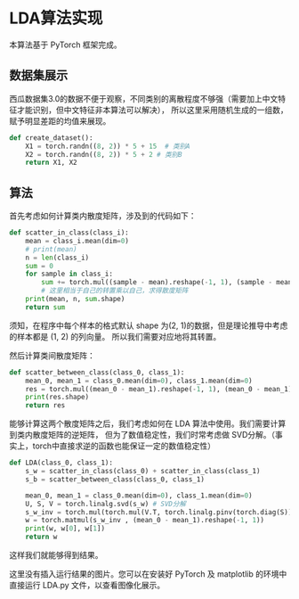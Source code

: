 # LDA算法实现
本算法基于 PyTorch 框架完成。

## 数据集展示
西瓜数据集3.0的数据不便于观察，不同类别的离散程度不够强（需要加上中文特征才能识别，但中文特征非本算法可以解决），
所以这里采用随机生成的一组数，赋予明显差距的均值来展现。
```python
def create_dataset():
    X1 = torch.randn((8, 2)) * 5 + 15  # 类别A
    X2 = torch.randn((8, 2)) * 5 + 2 # 类别B
    return X1, X2
```
## 算法
首先考虑如何计算类内散度矩阵，涉及到的代码如下：
```python
def scatter_in_class(class_i):
    mean = class_i.mean(dim=0)
    # print(mean)
    n = len(class_i)
    sum = 0
    for sample in class_i:
        sum += torch.mul((sample - mean).reshape(-1, 1), (sample - mean))
        # 这里相当于自己的转置乘以自己，求得散度矩阵
    print(mean, n, sum.shape)
    return sum
```
须知，在程序中每个样本的格式默认 shape 为(2, 1)的数据，但是理论推导中考虑的样本都是 (1, 2) 的列向量。
所以我们需要对应地将其转置。

然后计算类间散度矩阵：
```python
def scatter_between_class(class_0, class_1):
    mean_0, mean_1 = class_0.mean(dim=0), class_1.mean(dim=0)
    res = torch.mul((mean_0 - mean_1).reshape(-1, 1), (mean_0 - mean_1))
    print(res.shape)
    return res
```

能够计算这两个散度矩阵之后，我们考虑如何在 LDA 算法中使用。我们需要计算到类内散度矩阵的逆矩阵，
但为了数值稳定性，我们时常考虑做 SVD分解。（事实上，torch中直接求逆的函数也能保证一定的数值稳定性）
```python
def LDA(class_0, class_1):
    s_w = scatter_in_class(class_0) + scatter_in_class(class_1)
    s_b = scatter_between_class(class_0, class_1)

    mean_0, mean_1 = class_0.mean(dim=0), class_1.mean(dim=0)
    U, S, V = torch.linalg.svd(s_w) # SVD分解
    s_w_inv = torch.mul(torch.mul(V.T, torch.linalg.pinv(torch.diag(S))), U.T) # 求得逆矩阵
    w = torch.matmul(s_w_inv , (mean_0 - mean_1).reshape(-1, 1))
    print(w, w[0], w[1])
    return w
```
这样我们就能够得到结果。

这里没有插入运行结果的图片。您可以在安装好 PyTorch 及 matplotlib 的环境中直接运行 LDA.py 文件，以查看图像化展示。